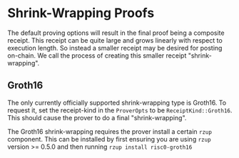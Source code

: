 # Shrink-Wrapping Proofs

The default proving options will result in the final proof being a composite receipt. This receipt
can be quite large and grows linearly with respect to execution length. So instead a smaller receipt
may be desired for posting on-chain. We call the process of creating this smaller receipt
"shrink-wrapping".

## Groth16

The only currently officially supported shrink-wrapping type is Groth16. To request it, set the
receipt-kind in the `ProverOpts` to be `ReceiptKind::Groth16`. This should cause the prover to do a
final "shrink-wrapping".

The Groth16 shrink-wrapping requires the prover install a certain `rzup` component. This can be
installed by first ensuring you are using `rzup` version >= 0.5.0 and then running `rzup install
risc0-groth16`
